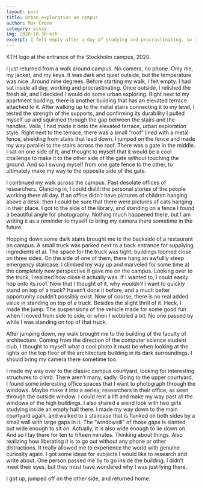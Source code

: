 ```yaml
---
layout: post
title: Urban exploration on campus
author: Max Crone
category: essay
img: 2020-10-30-kth
excerpt: I felt empty after a day of studying and procrastinating, so I left everything at home and went out to climb on stuff around campus.
---
```

<p class="picture-subscript">KTH logo at the entrance of the Stockholm campus, 2020.</p>
I just returned from a walk around campus. No camera, no phone. Only me, my jacket, and my keys. It was dark and quiet outside, but the temperature was nice. Around nine degrees. Before starting my walk, I felt empty. I had sat inside all day, working and procrastinating. Once outside, I relished the fresh air, and I decided I would do some urban exploring. Right next to my apartment building, there is another building that has an elevated terrace attached to it. After walking up to the metal stairs connecting it to my level, I tested the strength of the supports, and confirming its durability I pulled myself up and squirmed through the gap between the stairs and the handles. Voila, I had made it onto the elevated terrace, urban exploration style. Right next to the terrace, there was a small “roof” lined with a metal fence, shielding from stairs that lead down. I jumped on the fence and made my way parallel to the stairs across the roof. There was a gate in the middle. I sat on one side of it, and thought to myself that it would be a cool challenge to make it to the other side of the gate without touching the ground. And so I swung myself from one gate fence to the other, to ultimately make my way to the opposite side of the gate.

I continued my walk across the campus. Past desolate offices of researchers. Glancing in, I could distill the personal stories of the people working there all day. If an office didn’t have pictures of children hanging above a desk, then I could be sure that there were pictures of cats hanging in their place. I got to the side of the library, and standing on a fence I found a beautiful angle for photography. Nothing much happened there, but I am writing it as a reminder to myself to bring my camera there sometime in the future. 

Hopping down some dark stairs brought me to the backside of a restaurant on campus. A small truck was parked next to a back entrance for supplying ingredients et al. The space for the truck was tight; buildings loomed close on three sides. On the side of one of them, there hang an awfullly steep emergency staircase. I climbed my way up and marveled for some time at the completely new perspective it gave me on the campus. Looking over to the truck, I realized how close it actually was. If I wanted to, I could easily hop onto its roof. Now that I thought of it, why *wouldn’t* I want to quickly stand on top of a truck? Haven’t done it before, and a much better opportunity couldn’t possibly exist. Now of course, there is no real added value in standing on top of a truck. Besides the slight thrill of it. Heck, I made the jump. The suspensions of the vehicle made for some good fun when I moved from side to side, or when I wobbled a bit. No one passed by while I was standing on top of that truck.

After jumping down, my walk brought me to the building of the faculty of architecture. Coming from the direction of the computer science student club, I thought to myself what a cool photo it must be when looking at the lights on the top floor of the architecture building in its dark surroundings. I should bring my camera there sometime too.

I made my way over to the classic campus courtyard, looking for interesting structures to climb. There aren’t many, sadly. Going to the upper courtyard, I found some interesting office spaces that I want to photograph through the windows. Maybe make it into a series; researchers in their office, as seen through the outside window. I could rent a lift and make my way past all the windows of the high buildings. I also shared a weird look with two girls studying inside an empty hall there. I made my way down to the main courtyard again, and walked to a staircase that is flanked on both sides by a small wall with large gaps in it. The “windowsill” of those gaps is slanted, but wide enough to sit on. Actually, it is also wide enough to lie down on. And so I lay there for ten to fifteen minutes. Thinking about things. Also realizing how liberating it is to go out without any phone or other distractions. It really allowed me to experience the world with genuine curiosity again. I got some ideas for subjects I would like to research and write about. One person passed me by to go inside the building. I didn’t meet their eyes, but they must have wondered why I was just lying there.

I got up, jumped off on the other side, and returned home.

